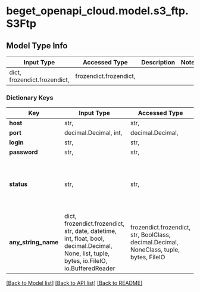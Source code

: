 # beget_openapi_cloud.model.s3_ftp.S3Ftp

## Model Type Info
Input Type | Accessed Type | Description | Notes
------------ | ------------- | ------------- | -------------
dict, frozendict.frozendict,  | frozendict.frozendict,  |  | 

### Dictionary Keys
Key | Input Type | Accessed Type | Description | Notes
------------ | ------------- | ------------- | ------------- | -------------
**host** | str,  | str,  |  | [optional] 
**port** | decimal.Decimal, int,  | decimal.Decimal,  |  | [optional] 
**login** | str,  | str,  |  | [optional] 
**password** | str,  | str,  |  | [optional] 
**status** | str,  | str,  |  | [optional] must be one of ["ENABLED", "DISABLED", "BLOCKED", ] 
**any_string_name** | dict, frozendict.frozendict, str, date, datetime, int, float, bool, decimal.Decimal, None, list, tuple, bytes, io.FileIO, io.BufferedReader | frozendict.frozendict, str, BoolClass, decimal.Decimal, NoneClass, tuple, bytes, FileIO | any string name can be used but the value must be the correct type | [optional]

[[Back to Model list]](../../README.md#documentation-for-models) [[Back to API list]](../../README.md#documentation-for-api-endpoints) [[Back to README]](../../README.md)

